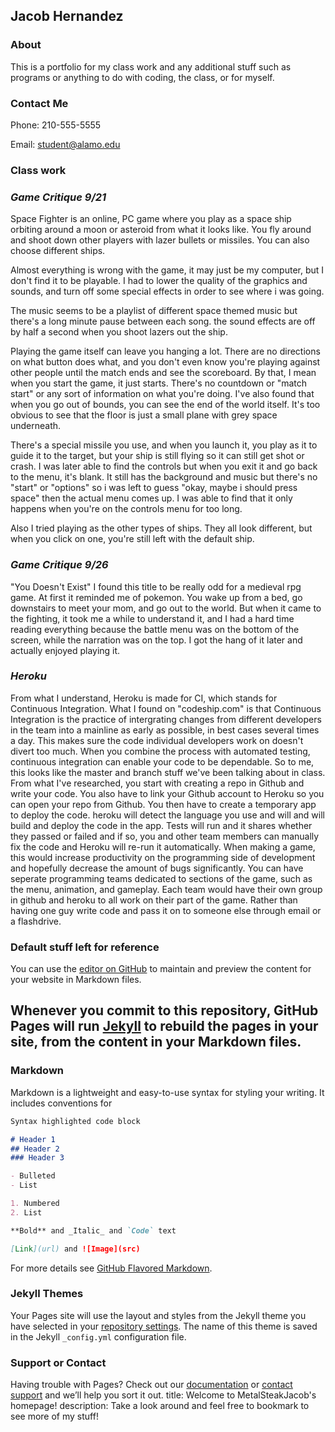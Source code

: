 ## Jacob Hernandez

### About
This is a portfolio for my class work and any additional stuff such as programs or anything to do with coding, the class, or for myself.

### Contact Me
Phone: 210-555-5555

Email: student@alamo.edu

### Class work

### *Game Critique 9/21*


Space Fighter is an online, PC game where you play as a space ship orbiting around a moon or asteroid from what it looks like. You fly around and shoot down other players with lazer bullets or missiles. You can also choose different ships.

Almost everything is wrong with the game, it may just be my computer, but I don't find it to be playable. I had to lower the quality of the graphics and sounds, and turn off some special effects in order to see where i was going.

The music seems to be a playlist of different space themed music but there's a long minute pause between each song. the sound effects are off by half a second when you shoot lazers out the ship.

Playing the game itself can leave you hanging a lot. There are no directions on what button does what, and you don't even know you're playing against other people until the match ends and see the scoreboard. By that, I mean when you start the game, it just starts. There's no countdown or "match start" or any sort of information on what you're doing. I've also found that when you go out of bounds, you can see the end of the world itself. It's too obvious to see that the floor is just a small plane with grey space underneath.

There's a special missile you use, and when you launch it, you play as it to guide it to the target, but your ship is still flying so it can still get shot or crash. I was later able to find the controls but when you exit it and go back to the menu, it's blank. It still has the background and music but there's no "start" or "options" so i was left to guess "okay, maybe i should press space"  then the actual menu comes up. I was able to find that it only happens when you're on the controls menu for too long.

Also I tried playing as the other types of ships. They all look different, but when you click on one, you're still left with the default ship.

### *Game Critique 9/26*

"You Doesn't Exist" I found this title to be really odd for a medieval rpg game. At first it reminded me of pokemon. You wake up from a bed, go downstairs to meet your mom, and go out to the world. But when it came to the fighting, it took me a while to understand it, and I had a hard time reading everything because the battle menu was on the bottom of the screen, while the narration was on the top. I got the hang of it later and actually enjoyed playing it.

### *Heroku*

From what I understand, Heroku is made for CI, which stands for Continuous Integration. What I found on "codeship.com" is that Continuous Integration is the practice of intergrating changes from different developers in the team into a mainline as early as possible, in best cases several times a day. This makes sure the code individual developers work on doesn't divert too much. When you combine the process with automated testing, continuous integration can enable your code to be dependable.
So to me, this looks like the master and branch stuff we've been talking about in class. From what I've researched, you start with creating a repo in Github and write your code. You also have to link your Github account to Heroku so you can open your repo from Github. You then have to create a temporary app to deploy the code. heroku will detect the language you use and will and will build and deploy the code in the app. Tests will run and it shares whether they passed or failed and if so, you and other team members can manually fix the code and Heroku will re-run it automatically.
When making a game, this would increase productivity on the programming side of development and hopefully decrease the amount of bugs significantly. You can have seperate programming teams dedicated to sections of the game, such as the menu, animation, and gameplay. Each team would have their own group in github and heroku to all work on their part of the game. Rather than having one guy write code and pass it on to someone else through email or a flashdrive.

### Default stuff left for reference

You can use the [editor on GitHub](https://github.com/MetalSteakJacob/MetalSteakJacob.github.io/edit/master/index.md) to maintain and preview the content for your website in Markdown files.

Whenever you commit to this repository, GitHub Pages will run [Jekyll](https://jekyllrb.com/) to rebuild the pages in your site, from the content in your Markdown files.
---

### Markdown

Markdown is a lightweight and easy-to-use syntax for styling your writing. It includes conventions for

```markdown
Syntax highlighted code block

# Header 1
## Header 2
### Header 3

- Bulleted
- List

1. Numbered
2. List

**Bold** and _Italic_ and `Code` text

[Link](url) and ![Image](src)
```

For more details see [GitHub Flavored Markdown](https://guides.github.com/features/mastering-markdown/).

### Jekyll Themes

Your Pages site will use the layout and styles from the Jekyll theme you have selected in your [repository settings](https://github.com/MetalSteakJacob/MetalSteakJacob.github.io/settings). The name of this theme is saved in the Jekyll `_config.yml` configuration file.

### Support or Contact

Having trouble with Pages? Check out our [documentation](https://help.github.com/categories/github-pages-basics/) or [contact support](https://github.com/contact) and we’ll help you sort it out.
title: Welcome to MetalSteakJacob's homepage!
description: Take a look around and feel free to bookmark to see more of my stuff!
